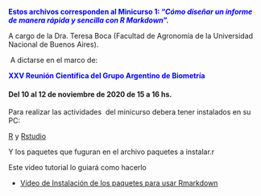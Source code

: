 <p><span style="color: #0000ff;"><strong>Estos archivos corresponden al Minicurso 1: &ldquo;<em>C&oacute;mo dise&ntilde;ar un informe de manera r&aacute;pida y sencilla con R Markdown</em>&rdquo;. </strong></span></p>
<p>A cargo de la Dra. Teresa Boca (Facultad de Agronom&iacute;a de la Universidad Nacional de Buenos Aires).</p>
<p>&nbsp;A dictarse en el marco de:</p>
<p><span id="h.c2z8mxkunirl" class="CDt4Ke zfr3Q JYVBee" dir="ltr" style="color: #0000ff;"><strong>XXV Reuni&oacute;n Cient&iacute;fica del Grupo Argentino de Biometr&iacute;a</strong></span></p>
<h4 id="h.7k0e64bttrv7" class="CDt4Ke zfr3Q OmQG5e" dir="ltr">Del 10 al 12 de noviembre de 2020 de 15 a 16 hs.</h4>
<p>Para realizar las actividades&nbsp; del minicurso debera tener instalados en su PC:&nbsp;</p>
<p><a href="https://www.r-project.org/">R</a> y <a href="https://rstudio.com/">Rstudio</a></p>
<p>Y los paquetes que fuguran en el archivo paquetes a instalar.r</p>
<p>Este video tutorial lo guiar&aacute; como hacerlo&nbsp;</p>
<ul>
<li><a href="https://www.youtube.com/embed/QaKCirYknS8">V&iacute;deo de Instalaci&oacute;n de los paquetes para usar Rmarkdown</a></li>
</ul>
<p>&nbsp;</p>
